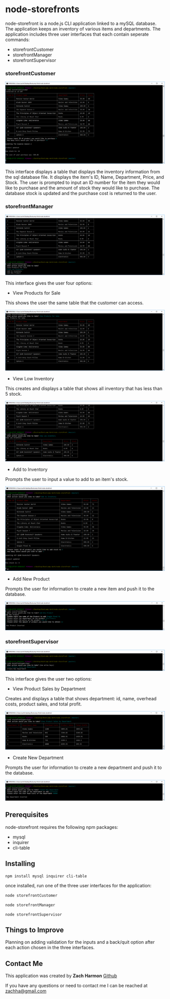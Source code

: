 # node-storefronts

node-storefront is a node.js CLI application linked to a mySQL database.  The application keeps an inventory of various items and departments. The application includes three user interfaces that each contain seperate commands:

* storefrontCustomer
* storefrontManager
* storefrontSupervisor

### storefrontCustomer

![customer image](images/customer.png)

This interface displays a table that displays the inventory information from the sql database file.  It displays the item's ID, Name, Department, Price, and Stock.  The user is prompted to input an ID number for the item they would like to purchase and the amount of stock they would like to purchase.  The database stock is updated and the purchase cost is returned to the user. 

### storefrontManager

![manager image](images/manager-choices.png)

This interface gives the user four options:

* View Products for Sale

This shows the user the same table that the customer can access.

![manager view products](images/manager-viewproducts.png)

* View Low Inventory

This creates and displays a table that shows all inventory that has less than 5 stock.

![manager low inventory](images/manager-viewlow.png)

* Add to Inventory

Prompts the user to input a value to add to an item's stock.

![manager add inventory](images/manager-addstock.png)

* Add New Product

Prompts the user for information to create a new item and push it to the database.

![manager add product](images/manager-newproduct.png)
### storefrontSupervisor

![supervisor](images/supervisor.png)

This interface gives the user two options:

* View Product Sales by Department

Creates and displays a table that shows department: id, name, overhead costs, product sales, and total profit.

![supervisor view department table](images/supervisor-viewdepartment.png)

* Create New Department

Prompts the user for information to create a new department and push it to the database.

![supervisor new department](images/supervisor-newdepartment.png)


## Prerequisites 

node-storefront requires the following npm packages:
- mysql
- inquirer
- cli-table

## Installing

```
npm install mysql inquirer cli-table
```

once installed, run one of the three user interfaces for the application:

```
node storefrontCustomer
```

```
node storefrontManager
```

```
node storefrontSupervisor
```
## Things to Improve

Planning on adding validation for the inputs and a back/quit option after each action chosen in the three interfaces.

## Contact Me

This application was created by **Zach Harmon** [Github](https://github.com/zachha) 

If you have any questions or need to contact me I can be reached at 
zachha@gmail.com
